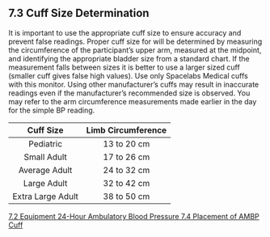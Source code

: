 ## 7.3 Cuff Size Determination

It is important to use the appropriate cuff size to ensure accuracy and prevent false readings. Proper cuff size for will be determined by measuring the circumference of the participant’s upper arm, measured at the midpoint, and identifying the appropriate bladder size from a standard chart.  If the measurement falls between sizes it is better to use a larger sized cuff (smaller cuff gives false high values). Use only Spacelabs Medical cuffs with this monitor. Using other manufacturer’s cuffs may result in inaccurate readings even if the manufacturer’s recommended size is observed. You may refer to the arm circumference measurements made earlier in the day for the simple BP reading.

| Cuff Size         | Limb Circumference |
|:-----------------:|:------------------:|
| Pediatric         | 13 to 20 cm        |
| Small Adult       | 17 to 26 cm        |
| Average Adult     | 24 to 32 cm        |
| Large Adult       | 32 to 42 cm        |
| Extra Large Adult | 38 to 50 cm        |


<div class="center">
<div class="btn-group">
  <a href=":pages_path:/manuals/ambulatory-blood-pressure/7-02-equipment.md" class="btn btn-default">
    <span class="glyphicon glyphicon-chevron-left"></span>
    7.2 Equipment
  </a>

  <a href=":pages_path:/manuals/ambulatory-blood-pressure" class="btn btn-default">
    <span class="glyphicon glyphicon-chevron-up"></span>
    24-Hour Ambulatory Blood Pressure
  </a>

  <a href=":pages_path:/manuals/ambulatory-blood-pressure/7-04-placement-of-ambp-cuff.md" class="btn btn-success">
    7.4 Placement of AMBP Cuff
    <span class="glyphicon glyphicon-chevron-right"></span>
  </a>
</div>
</div>
